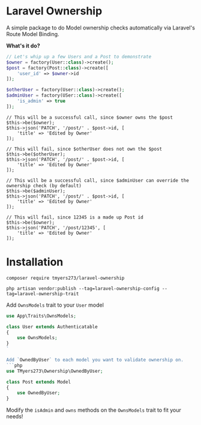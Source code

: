 # Laravel Ownership

A simple package to do Model ownership checks automatically via Laravel's Route Model Binding.

**What's it do?**

```php
// Let's whip up a few Users and a Post to demonstrate
$owner = factory(User::class)->create();
$post = factory(Post::class)->create([
    'user_id' => $owner->id
]);

$otherUser = factory(User::class)->create();
$adminUser = factory(USer::class)->create([
    'is_admin' => true
]);
```

```
// This will be a successful call, since $owner owns the $post
$this->be($owner);
$this->json('PATCH', '/post/' . $post->id, [
    'title' => 'Edited by Owner'
]);
```

```
// This will fail, since $otherUser does not own the $post
$this->be($otherUser);
$this->json('PATCH', '/post/' . $post->id, [
    'title' => 'Edited by Owner'
]);
```

```
// This will be a successful call, since $adminUser can override the ownership check (by default)
$this->be($adminUser);
$this->json('PATCH', '/post/' . $post->id, [
    'title' => 'Edited by Owner'
]);
```

```
// This will fail, since 12345 is a made up Post id
$this->be($owner);
$this->json('PATCH', '/post/12345', [
    'title' => 'Edited by Owner'
]);
```

# Installation

`composer require tmyers273/laravel-ownership`

`php artisan vendor:publish --tag=laravel-ownership-config --tag=laravel-ownership-trait`

Add `OwnsModels` trait to your `User` model
```php
use App\Traits\OwnsModels;

class User extends Authenticatable
{
    use OwnsModels;
}
`

Add `OwnedByUser` to each model you want to validate ownership on.
```php
use TMyers273\Ownership\OwnedByUser;

class Post extends Model
{
    use OwnedByUser;
}
```

Modify the `isAdmin` and `owns` methods on the `OwnsModels` trait to fit your needs!